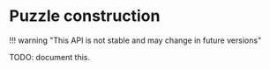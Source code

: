 # Puzzle construction

!!! warning "This API is not stable and may change in future versions"

TODO: document this.
